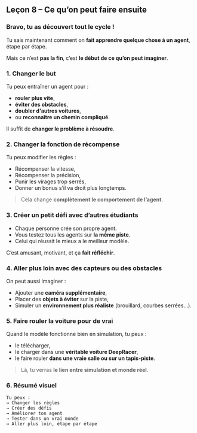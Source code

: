 

## **Leçon 8 – Ce qu’on peut faire ensuite**

### Bravo, tu as découvert tout le cycle !

Tu sais maintenant comment on **fait apprendre quelque chose à un agent**, étape par étape.

Mais ce n’est **pas la fin**, c’est **le début de ce qu’on peut imaginer**.



### 1. Changer le but

Tu peux entraîner un agent pour :

* **rouler plus vite**,
* **éviter des obstacles**,
* **doubler d'autres voitures**,
* ou **reconnaître un chemin compliqué**.

Il suffit de **changer le problème à résoudre**.



### 2. Changer la fonction de récompense

Tu peux modifier les règles :

* Récompenser la vitesse,
* Récompenser la précision,
* Punir les virages trop serrés,
* Donner un bonus s’il va droit plus longtemps.

> Cela change **complètement le comportement de l’agent**.



### 3. Créer un petit défi avec d’autres étudiants

* Chaque personne crée son propre agent.
* Vous testez tous les agents sur **la même piste**.
* Celui qui réussit le mieux a le meilleur modèle.

C’est amusant, motivant, et ça **fait réfléchir**.



### 4. Aller plus loin avec des capteurs ou des obstacles

On peut aussi imaginer :

* Ajouter une **caméra supplémentaire**,
* Placer des **objets à éviter** sur la piste,
* Simuler un **environnement plus réaliste** (brouillard, courbes serrées…).



### 5. Faire rouler la voiture pour de vrai

Quand le modèle fonctionne bien en simulation, tu peux :

* le télécharger,
* le charger dans une **véritable voiture DeepRacer**,
* le faire rouler **dans une vraie salle ou sur un tapis-piste**.

> Là, tu verras **le lien entre simulation et monde réel**.



### 6. Résumé visuel

```
Tu peux :
→ Changer les règles
→ Créer des défis
→ Améliorer ton agent
→ Tester dans un vrai monde
→ Aller plus loin, étape par étape
```

